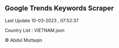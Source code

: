 

## Google Trends Keywords Scraper 
 
Last Update 10-03-2023 , 07:52:37

Country List :
VIETNAM.json



© Abdul Muttaqin 
